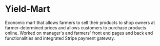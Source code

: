 # Yield-Mart
Economic mart that allows farmers to sell their products to
shop owners at farmer-determined prices and allows
customers to purchase products online.
Worked on manager's and farmers' front end pages and
back end functionalities and integrated Stripe payment
gateway.
